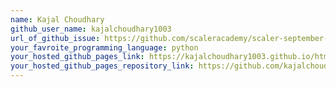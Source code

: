 ```yaml
---
name: Kajal Choudhary
github_user_name: kajalchoudhary1003
url_of_github_issue: https://github.com/scaleracademy/scaler-september-open-source-challenge/issues/340
your_favroite_programming_language: python
your_hosted_github_pages_link: https://kajalchoudhary1003.github.io/html%20forms.html
your_hosted_github_pages_repository_link: https://github.com/kajalchoudhary1003/kajalchoudhary1003.github.io
---
```

